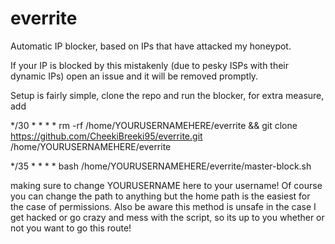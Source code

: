 # everrite
Automatic IP blocker, based on IPs that have attacked my honeypot.

If your IP is blocked by this mistakenly (due to pesky ISPs with their dynamic IPs) open an issue and it will be removed promptly.

Setup is fairly simple, clone the repo and run the blocker, for extra measure, add

*/30 * * * * rm -rf /home/YOURUSERNAMEHERE/everrite && git clone https://github.com/CheekiBreeki95/everrite.git /home/YOURUSERNAMEHERE/everrite

*/35 * * * * bash /home/YOURUSERNAMEHERE/everrite/master-block.sh

making sure to change YOURUSERNAME here to your username! Of course you can change the path to anything but the home path is the easiest for the case of permissions. Also be aware this method is unsafe in the case I get hacked or go crazy and mess with the script, so its up to you whether or not you want to go this route!
